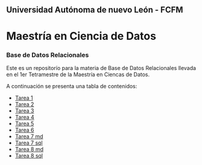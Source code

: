 ## Universidad Autónoma de nuevo León - FCFM
# Maestría en Ciencia de Datos
### Base de Datos Relacionales
Este es un repositorío para la materia de Base de Datos Relacionales llevada en el 1er Tetramestre de la Maestría en Ciencas de Datos.

A continuación se presenta una tabla de contenidos:

- [Tarea 1](https://github.com/HelenaCarrillo/BDR/blob/master/TAREA1.md)
- [Tarea 2](https://github.com/HelenaCarrillo/BDR/blob/master/TAREA2.md)
- [Tarea 3](https://github.com/HelenaCarrillo/BDR/blob/master/TAREA3.md)
- [Tarea 4](https://github.com/HelenaCarrillo/BDR/blob/master/TAREA4.sql)
- [Tarea 5](https://github.com/HelenaCarrillo/BDR/blob/master/TAREA5.md)
- [Tarea 6](https://github.com/HelenaCarrillo/BDR/blob/master/TAREA6.md)
- [Tarea 7 md](https://github.com/HelenaCarrillo/BDR/blob/master/TAREA7.md)
- [Tarea 7 sql](https://github.com/HelenaCarrillo/BDR/blob/master/tarea7script.sql)
- [Tarea 8 md](https://github.com/HelenaCarrillo/BDR/blob/master/TAREA8.md)
- [Tarea 8 sql](https://github.com/HelenaCarrillo/BDR/blob/master/TAREA8script.sql)